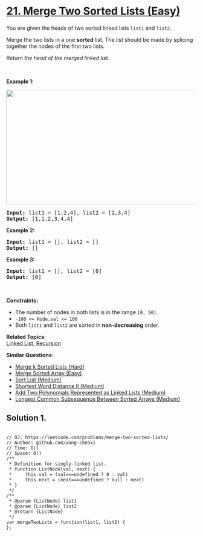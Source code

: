 # [21. Merge Two Sorted Lists (Easy)](https://leetcode.com/problems/merge-two-sorted-lists/)

<p>You are given the heads of two sorted linked lists <code>list1</code> and <code>list2</code>.</p>

<p>Merge the two lists in a one <strong>sorted</strong> list. The list should be made by splicing together the nodes of the first two lists.</p>

<p>Return <em>the head of the merged linked list</em>.</p>

<p>&nbsp;</p>
<p><strong>Example 1:</strong></p>
<img alt="" src="https://assets.leetcode.com/uploads/2020/10/03/merge_ex1.jpg" style="width: 662px; height: 302px;">
<pre><strong>Input:</strong> list1 = [1,2,4], list2 = [1,3,4]
<strong>Output:</strong> [1,1,2,3,4,4]
</pre>

<p><strong>Example 2:</strong></p>

<pre><strong>Input:</strong> list1 = [], list2 = []
<strong>Output:</strong> []
</pre>

<p><strong>Example 3:</strong></p>

<pre><strong>Input:</strong> list1 = [], list2 = [0]
<strong>Output:</strong> [0]
</pre>

<p>&nbsp;</p>
<p><strong>Constraints:</strong></p>

<ul>
	<li>The number of nodes in both lists is in the range <code>[0, 50]</code>.</li>
	<li><code>-100 &lt;= Node.val &lt;= 100</code></li>
	<li>Both <code>list1</code> and <code>list2</code> are sorted in <strong>non-decreasing</strong> order.</li>
</ul>

**Related Topics**:  
[Linked List](https://leetcode.com/tag/linked-list/), [Recursion](https://leetcode.com/tag/recursion/)

**Similar Questions**:

- [Merge k Sorted Lists (Hard)](https://leetcode.com/problems/merge-k-sorted-lists/)
- [Merge Sorted Array (Easy)](https://leetcode.com/problems/merge-sorted-array/)
- [Sort List (Medium)](https://leetcode.com/problems/sort-list/)
- [Shortest Word Distance II (Medium)](https://leetcode.com/problems/shortest-word-distance-ii/)
- [Add Two Polynomials Represented as Linked Lists (Medium)](https://leetcode.com/problems/add-two-polynomials-represented-as-linked-lists/)
- [Longest Common Subsequence Between Sorted Arrays (Medium)](https://leetcode.com/problems/longest-common-subsequence-between-sorted-arrays/)

## Solution 1.

```JS

// OJ: https://leetcode.com/problems/merge-two-sorted-lists/
// Author: github.com/wang-chenxi
// Time: O()
// Space: O()
/**
 * Definition for singly-linked list.
 * function ListNode(val, next) {
 *     this.val = (val===undefined ? 0 : val)
 *     this.next = (next===undefined ? null : next)
 * }
 */
/**
 * @param {ListNode} list1
 * @param {ListNode} list2
 * @return {ListNode}
 */
var mergeTwoLists = function(list1, list2) {
};

```
